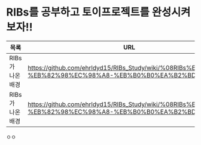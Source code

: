 # RIBs를 공부하고 토이프로젝트를 완성시켜보자!!

| 목록 | URL |
| ------ | ------ |
| RIBs가 나온 배경 | https://github.com/ehrldyd15/RIBs_Study/wiki/%08RIBs%EA%B0%80-%EB%82%98%EC%98%A8-%EB%B0%B0%EA%B2%BD |
| RIBs가 나온 배경 | https://github.com/ehrldyd15/RIBs_Study/wiki/%08RIBs%EA%B0%80-%EB%82%98%EC%98%A8-%EB%B0%B0%EA%B2%BD |


ㅇㅇ




